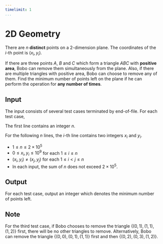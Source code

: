```yaml
---
timelimit: 1
...
```


# 2D Geometry

There are $n$ **distinct** points on a 2-dimension plane. The coordinates of the $i$-th point is $(x_i, y_i)$.

If there are three points $A$, $B$ and $C$ which form a triangle $ABC$ with **positive area**, Bobo can remove them simultaneously from the plane. Also, if there are multiple triangles with positive area, Bobo can choose to remove any of them. Find the minimum number of points left on the plane if he can perform the operation for **any number of times**.

## Input

The input consists of several test cases terminated by end-of-file. For each test case,

The first line contains an integer $n$.

For the following $n$ lines, the $i$-th line contains two integers $x_i$ and $y_i$.

* $1 \leq n \leq 2 \times 10^5$
* $0 \leq x_i, y_i \leq 10^9$ for each $1 \leq i \leq n$
* $(x_i, y_i) \neq (x_j, y_j)$ for each $1 \leq i < j \leq n$
* In each input, the sum of $n$ does not exceed $2 \times 10^5$.

## Output

For each test case, output an integer which denotes the minimum number of points left.

<!--SAMPLES-->

## Note

For the third test case, if Bobo chooses to remove the triangle $\{(0, 1), (1, 1), (1, 2)\}$ first, there will be no other triangles to remove. Alternatively, Bobo can remove the triangle $\{(0, 0), (0, 1), (1, 1)\}$ first and then $\{(0, 2), (0, 3), (1, 2)\}$.
